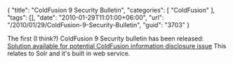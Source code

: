 {
	"title": "ColdFusion 9 Security Bulletin",
	"categories": [
		"ColdFusion"
	],
	"tags": [],
	"date": "2010-01-29T11:01:00+06:00",
	"url": "/2010/01/29/ColdFusion-9-Security-Bulletin",
	"guid": "3703"
}

The first (I think?) ColdFusion 9 Security bulletin has been released: <a href="http://www.adobe.com/support/security/bulletins/apsb10-04.html">Solution available for potential ColdFusion information disclosure issue</a> This relates to Solr and it's built in web service.